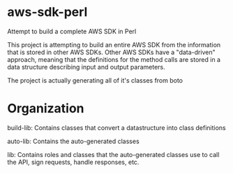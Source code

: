 aws-sdk-perl
============

Attempt to build a complete AWS SDK in Perl

This project is attempting to build an entire AWS SDK from the information
that is stored in other AWS SDKs. Other AWS SDKs have a "data-driven" approach,
meaning that the definitions for the method calls are stored in a data structure
describing input and output parameters.

The project is actually generating all of it's classes from boto

Organization
============

build-lib: Contains classes that convert a datastructure into class definitions

auto-lib: Contains the auto-generated classes

lib: Contains roles and classes that the auto-generated classes use to call the API,
sign requests, handle responses, etc.


